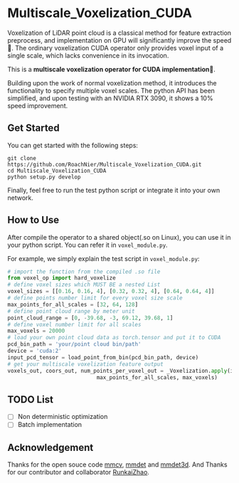 # Multiscale_Voxelization_CUDA
Voxelization of LiDAR point cloud is a classical method for feature extraction preprocess, and implementation on GPU will significantly improve the speed🚀. The ordinary voxelization CUDA operator only provides voxel input of a single scale, which lacks convenience in its invocation. 

This is a **multiscale voxelization operator for CUDA implementation**🥪. 

Building upon the work of normal voxelization method, it introduces the functionality to specify multiple voxel scales. The python API has been simplified, and upon testing with an NVIDIA RTX 3090, it shows a 10% speed improvement.
## Get Started
You can get started with the following steps:
```shell
git clone https://github.com/RoachNier/Multiscale_Voxelization_CUDA.git
cd Multiscale_Voxelization_CUDA
python setup.py develop
```
Finally, feel free to run the test python script or integrate it into your own network.

## How to Use
After compile the operator to a shared object(.so on Linux), you can use it in your python script. You can refer it in ```voxel_module.py```.

For example, we simply explain the test script in ```voxel_module.py```:
```python
# import the function from the compiled .so file
from voxel_op import hard_voxelize
# define voxel sizes which MUST BE a nested List
voxel_sizes = [[0.16, 0.16, 4], [0.32, 0.32, 4], [0.64, 0.64, 4]]
# define points number limit for every voxel size scale
max_points_for_all_scales = [32, 64, 128]
# define point cloud range by meter unit
point_cloud_range = [0, -39.68, -3, 69.12, 39.68, 1]
# define voxel number limit for all scales
max_voxels = 20000
# load your own point cloud data as torch.tensor and put it to CUDA
pcd_bin_path = 'your/point cloud bin/path'
device = 'cuda:2'
input_pcd_tensor = load_point_from_bin(pcd_bin_path, device)
# get your multiscale voxelization feature output
voxels_out, coors_out, num_points_per_voxel_out = _Voxelization.apply(input_pcd_tensor, voxel_sizes, point_cloud_range,
                            max_points_for_all_scales, max_voxels)
```

## TODO List
- [ ] Non deterministic optimization
- [ ] Batch implementation

## Acknowledgement
Thanks for the open souce code [mmcv](https://github.com/open-mmlab/mmcv), [mmdet](https://github.com/open-mmlab/mmdetection) and [mmdet3d](https://github.com/open-mmlab/mmdetection3d). And Thanks for our contributor and collaborator [RunkaiZhao](https://github.com/RunkaiZhao).

